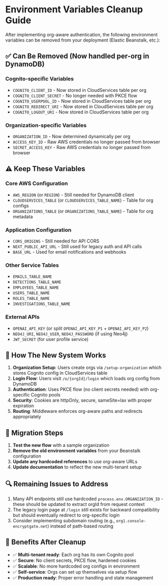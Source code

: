 # Environment Variables Cleanup Guide

After implementing org-aware authentication, the following environment variables can be removed from your deployment (Elastic Beanstalk, etc.):

## ✅ Can Be Removed (Now handled per-org in DynamoDB)

### Cognito-specific Variables
- `COGNITO_CLIENT_ID` - Now stored in CloudServices table per org
- `COGNITO_CLIENT_SECRET` - No longer needed with PKCE flow  
- `COGNITO_USERPOOL_ID` - Now stored in CloudServices table per org
- `COGNITO_REDIRECT_URI` - Now stored in CloudServices table per org
- `COGNITO_LOGOUT_URI` - Now stored in CloudServices table per org

### Organization-specific Variables  
- `ORGANIZATION_ID` - Now determined dynamically per org
- `ACCESS_KEY_ID` - Raw AWS credentials no longer passed from browser
- `SECRET_ACCESS_KEY` - Raw AWS credentials no longer passed from browser

## ⚠️ Keep These Variables

### Core AWS Configuration
- `AWS_REGION` (or `REGION`) - Still needed for DynamoDB client
- `CLOUDSERVICES_TABLE` (or `CLOUDSERVICES_TABLE_NAME`) - Table for org configs  
- `ORGANIZATIONS_TABLE` (or `ORGANIZATIONS_TABLE_NAME`) - Table for org metadata

### Application Configuration
- `CORS_ORIGINS` - Still needed for API CORS
- `NEXT_PUBLIC_API_URL` - Still used for legacy auth and API calls
- `BASE_URL` - Used for email notifications and webhooks

### Other Service Tables
- `EMAILS_TABLE_NAME` 
- `DETECTIONS_TABLE_NAME`
- `EMPLOYEES_TABLE_NAME`
- `USERS_TABLE_NAME` 
- `ROLES_TABLE_NAME`
- `INVESTIGATIONS_TABLE_NAME`

### External APIs
- `OPENAI_API_KEY` (or split `OPENAI_API_KEY_P1` + `OPENAI_API_KEY_P2`)
- `NEO4J_URI`, `NEO4J_USER`, `NEO4J_PASSWORD` (if using Neo4j)
- `JWT_SECRET` (for user profile service)

## 🔧 How The New System Works

1. **Organization Setup**: Users create orgs via `/setup-organization` which stores Cognito config in CloudServices table
2. **Login Flow**: Users visit `/o/{orgId}/login` which loads org config from DynamoDB  
3. **Authentication**: Uses PKCE flow (no client secrets needed) with org-specific Cognito pools
4. **Security**: Cookies are httpOnly, secure, sameSite=lax with proper expiration
5. **Routing**: Middleware enforces org-aware paths and redirects appropriately

## 🚀 Migration Steps

1. **Test the new flow** with a sample organization
2. **Remove the old environment variables** from your Beanstalk configuration
3. **Update any hardcoded references** to use org-aware URLs
4. **Update documentation** to reflect the new multi-tenant setup

## 🔍 Remaining Issues to Address

1. Many API endpoints still use hardcoded `process.env.ORGANIZATION_ID` - these should be updated to extract orgId from request context
2. The legacy login page at `/login` still exists for backward compatibility but should eventually redirect to org-specific login
3. Consider implementing subdomain routing (e.g., `org1.console-encryptgate.net`) instead of path-based routing

## 📝 Benefits After Cleanup

- ✅ **Multi-tenant ready**: Each org has its own Cognito pool
- ✅ **Secure**: No client secrets, PKCE flow, hardened cookies  
- ✅ **Scalable**: No more hardcoded org configs in environment
- ✅ **Self-service**: Orgs can set up themselves via setup flow
- ✅ **Production ready**: Proper error handling and state management